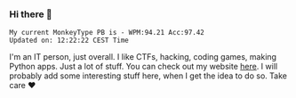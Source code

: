### Hi there 👋
<!-- PB START -->
```
My current MonkeyType PB is - WPM:94.21 Acc:97.42
Updated on: 12:22:22 CEST Time
```
<!-- PB END -->
I'm an IT person, just overall. I like CTFs, hacking, coding games, making Python apps. Just a lot of stuff.
You can check out my website [here](https://skill3472.github.io/).
I will probably add some interesting stuff here, when I get the idea to do so. Take care ❤️
